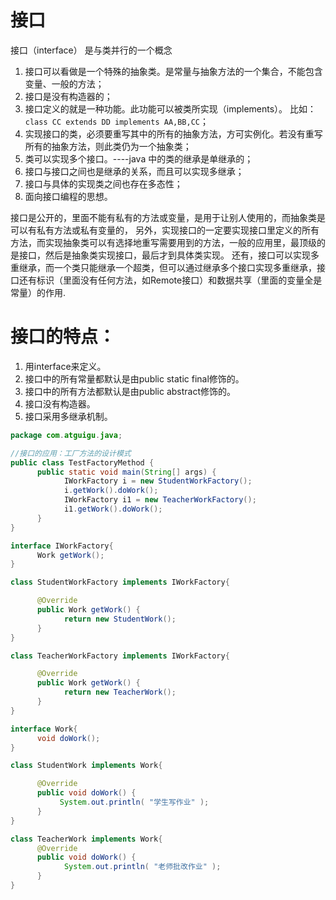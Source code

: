 # 接口
接口（interface）  是与类并行的一个概念

1. 接口可以看做是一个特殊的抽象类。是常量与抽象方法的一个集合，不能包含变量、一般的方法；
2. 接口是没有构造器的；
3. 接口定义的就是一种功能。此功能可以被类所实现（implements）。
   比如：`class CC extends DD implements AA,BB,CC`；
4. 实现接口的类，必须要重写其中的所有的抽象方法，方可实例化。若没有重写所有的抽象方法，则此类仍为一个抽象类；
5. 类可以实现多个接口。----java 中的类的继承是单继承的；
6. 接口与接口之间也是继承的关系，而且可以实现多继承；
7. 接口与具体的实现类之间也存在多态性；
8. 面向接口编程的思想。

接口是公开的，里面不能有私有的方法或变量，是用于让别人使用的，而抽象类是可以有私有方法或私有变量的， 另外，实现接口的一定要实现接口里定义的所有方法，而实现抽象类可以有选择地重写需要用到的方法，一般的应用里，最顶级的是接口，然后是抽象类实现接口，最后才到具体类实现。 还有，接口可以实现多重继承，而一个类只能继承一个超类，但可以通过继承多个接口实现多重继承，接口还有标识（里面没有任何方法，如Remote接口）和数据共享（里面的变量全是常量）的作用.

# 接口的特点：
1. 用interface来定义。
2. 接口中的所有常量都默认是由public static final修饰的。
3. 接口中的所有方法都默认是由public abstract修饰的。
4. 接口没有构造器。
5. 接口采用多继承机制。

```java
package com.atguigu.java;

//接口的应用：工厂方法的设计模式
public class TestFactoryMethod {
      public static void main(String[] args) {
            IWorkFactory i = new StudentWorkFactory();
            i.getWork().doWork();           
            IWorkFactory i1 = new TeacherWorkFactory();
            i1.getWork().doWork();
      }
}

interface IWorkFactory{
      Work getWork();
}

class StudentWorkFactory implements IWorkFactory{

      @Override
      public Work getWork() {
            return new StudentWork();
      }     
}

class TeacherWorkFactory implements IWorkFactory{

      @Override
      public Work getWork() {
            return new TeacherWork();
      }
}

interface Work{
      void doWork();
}

class StudentWork implements Work{

      @Override
      public void doWork() {
           System.out.println( "学生写作业" );
      }
}

class TeacherWork implements Work{
      @Override
      public void doWork() {
            System.out.println( "老师批改作业" );
      }
}
```

